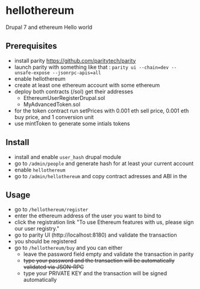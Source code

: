 # hellothereum
Drupal 7 and ethereum Hello world

## Prerequisites
 * install parity https://github.com/paritytech/parity
 * launch parity with something like that : `parity ui --chain=dev --unsafe-expose --jsonrpc-apis=all`
 * enable hellothereum
 * create at least one ethereum account with some ethereum
 * deploy both contracts (/sol) get their addresses
    - EthereumUserRegisterDrupal.sol
    - MyAdvancedToken.sol
 * for the token contract run setPrices with 0.001 eth sell price, 0.001 eth buy price, and 1 conversion unit
 * use mintToken to generate some intials tokens 

## Install
 * install and enable `user_hash` drupal module
 * go to `/admin/people` and generate hash for at least your current account
 * enable `hellothereum`
 * go to `/admin/hellothereum` and copy contract adresses and ABI in the

## Usage
 * go to `/hellothereum/register`
 * enter the ethereum address of the user you want to bind to
 * click the registration link "To use Ethereum features with us, please sign our user registry."
 * go to parity UI (http://localhost:8180) and validate the transaction
 * you should be registered
 * go to `/hellothereum/buy` and you can either
   - leave the password field empty and validate the transaction in parity
   - ~~type your password and the transaction will be automatically validated via JSON-RPC~~
   - type your PRIVATE KEY and the transaction will be signed automatically
